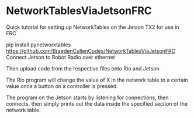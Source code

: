 # NetworkTablesViaJetsonFRC
Quick tutorial for setting up NetworkTables on the Jetson TX2 for use in FRC

pip install pynetworktables
https://github.com/BraedenCullenCodes/NetworkTablesViaJetsonFRC
Connect Jetson to Robot Radio over ethernet

Then upload code from the respective files onto Rio and Jetson

The Rio program will change the value of X in the network table to a certain value once a button on a controller is pressed.

The program on the Jetson starts by listening for connections, then connects, then simply prints out the data inside the specified seciton of the network table.

